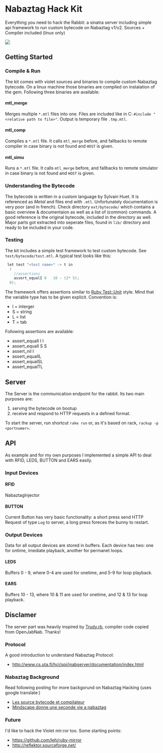 # Nabaztag Hack Kit

Everything you need to hack the Rabbit: a sinatra server including simple api framework to run custom bytecode on Nabaztag v1/v2. Sources + Compiler included (linux only)

![](http://travis-ci.org/rngtng/NabaztagHackKit.png)

## Getting Started

### Compile & Run

The kit comes with violet sources and binaries to compile custom Nabaztag bytecode. On a linux machine those binaries are compiled on instalation of the gem. Following three binaries are available:

#### mtl_merge

Merges multiple `*.mtl` files into one. Files are included like in C: `#include "<relative path to file>"`. Output is temporary file `.tmp.mtl`.

#### mtl_comp

Compiles a `*.mtl` file. It calls `mtl_merge` before, and fallbacks to remote compiler in case binary is not found and `HOST` is given.

#### mtl_simu

Runs a `*.mtl` file. It calls `mtl_merge` before, and fallbacks to remote simulator in case binary is not found and `HOST` is given.


### Understanding the Bytecode

The bytecode is written in a custom language by Sylvain Huet. It is referenced as _Metal_ and files end with `.mtl`. Unfortunately documentation is very poor (and in french). Check directory `ext/bytecode/` which contains a basic overview & documentaion as well as a list of (common) commands. A good reference is the original bytecode, included in the directory as well. Major parts got extracted into seperate files, found in `lib/` directory and ready to be included in your code.

### Testing

The kit includes a simple test framework to test custom bytecode. See `test/bytecode/test.mtl`. A typical test looks like this:

```c
 let test "<test name>" -> t in
  (
    //assertions
    assert_equalI 0   10 - (2* 5);
  0);
```

The framework offers assertions similar to [Ruby Test::Unit](http://ruby-doc.org/stdlib-1.9.3/libdoc/test/unit/rdoc/Test/Unit.html) style. Mind that the variable type has to be given
explicit. Convention is:

  * I = interger
  * S = string
  * L = list
  * T = tab

Following assertions are available:

  * assert_equalI I I
  * assert_equalI S S
  * assert_nil I
  * assert_equalIL
  * assert_equalSL
  * assert_equalTL


## Server

The Server is the communication endpoint for the rabbit. Its two main purposes are:

  1. serving the bytecode on bootup
  2. receive and respond to HTTP requests in a defined format.

To start the server, run shortcut `rake run` or, as it's based on rack, `rackup -p <portnumer>`.


## API
As example and for my own purposes I implemented a simple API to deal with RFID, LEDS, BUTTON and EARS easily.

### Input Devices

#### RFID
NabaztagInjector


#### BUTTON
Current Button has very basic functionality: a short press send HTTP Request of type `Log` to server, a long
press foreces the bunny to restart.

### Output Devices
Data for all output devices are stored in buffers. Each device has two: one for ontime, imediate playback, another for permanet loops.

#### LEDS
Buffers 0 - 9, where 0-4 are used for onetime, and 5-9 for loop playback.

#### EARS
Buffers 10 - 13, where 10 & 11 are used for onetime, and 12 & 13 for loop playback.



## Disclamer

The server part was heavily inspired by [Trudy.rb](https://github.com/quimarche/trudy/blob/master/trudy.rb), compiler code copied from OpenJabNab.
Thanks!


### Protocol
A good introduction to understand Nabaztag Protocol:

  * http://www.cs.uta.fi/hci/spi/jnabserver/documentation/index.html


### Nabaztag Background
Read following posting for more backgorund on Nabaztag Hacking (uses google translate:)

  * [Les source bytecode et compilateur](http://translate.googleusercontent.com/translate_c?hl=en&rurl=translate.google.com&sl=fr&tl=en&twu=1&u=http://nabaztag.forumactif.fr/t13241p30-les-sources-bytecode-et-compilateur&usg=ALkJrhjLTbx1GMfSUgwhdjES1LzlE07HZQ#338060)
  * [Mindscape donne une seconde vie a nabaztag](http://translate.google.com/translate?hl=en&sl=fr&tl=en&u=http%3A%2F%2Fwww.planete-domotique.com%2Fblog%2F2011%2F08%2F07%2Fmindscape-donne-une-seconde-vie-a-nabaztag%2F)


### Future
I'd like to hack the Violet mir:ror too. Some starting points:

  * https://github.com/leh/ruby-mirror
  * http://reflektor.sourceforge.net/


